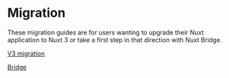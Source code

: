 # Migration

These migration guides are for users wanting to upgrade their Nuxt application to Nuxt 3 or take a first step in that direction with Nuxt Bridge.

[V3 migration](/migration/overview)

[Bridge](/bridge)
